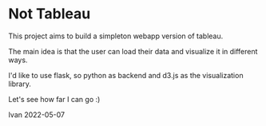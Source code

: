 # Not Tableau


This project aims to build a simpleton webapp version of tableau.

The main idea is that the user can load their data and visualize it in different ways.

I'd like to use flask, so python as backend and d3.js as the visualization library.


Let's see how far I can go :)


Ivan 2022-05-07

